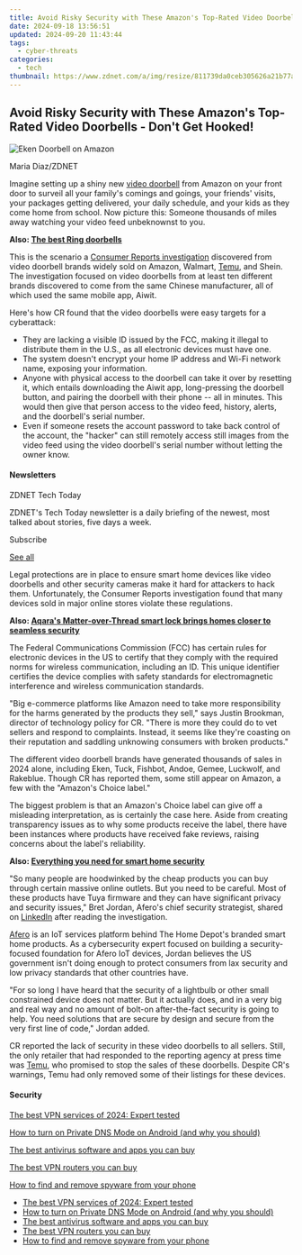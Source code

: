 ```yaml
---
title: Avoid Risky Security with These Amazon's Top-Rated Video Doorbells - Don't Get Hooked!
date: 2024-09-18 13:56:51
updated: 2024-09-20 11:43:44
tags:
  - cyber-threats
categories:
  - tech
thumbnail: https://www.zdnet.com/a/img/resize/811739da0ceb305626a21b77a39d3b27de41acb2/2024/03/01/8ccfb869-615a-4573-9011-b2c833dc0490/amazondorbell.jpg?width=170&height=96&fit=crop&auto=webp
---
```


## Avoid Risky Security with These Amazon's Top-Rated Video Doorbells - Don't Get Hooked!

![Eken Doorbell on Amazon](https://www.zdnet.com/a/img/resize/137bf42e84a4a1e1974a929a3568c5acab742d08/2024/03/01/8ccfb869-615a-4573-9011-b2c833dc0490/amazondorbell.jpg?auto=webp&width=1280)

Maria Diaz/ZDNET

Imagine setting up a shiny new [video doorbell](https://www.zdnet.com/home-and-office/smart-home/best-video-doorbell/) from Amazon on your front door to surveil all your family's comings and goings, your friends' visits, your packages getting delivered, your daily schedule, and your kids as they come home from school. Now picture this: Someone thousands of miles away watching your video feed unbeknownst to you.

**Also: [The best Ring doorbells](https://www.zdnet.com/home-and-office/smart-home/best-ring-doorbell/)**

This is the scenario a [Consumer Reports investigation](https://www.consumerreports.org/home-garden/home-security-cameras/video-doorbells-sold-by-major-retailers-have-security-flaws-a2579288796/) discovered from video doorbell brands widely sold on Amazon, Walmart, [Temu](https://www.zdnet.com/article/is-temu-legit-what-to-know-about-this-wildly-popular-shopping-app/), and Shein. The investigation focused on video doorbells from at least ten different brands discovered to come from the same Chinese manufacturer, all of which used the same mobile app, Aiwit. 

Here's how CR found that the video doorbells were easy targets for a cyberattack:

* They are lacking a visible ID issued by the FCC, making it illegal to distribute them in the U.S., as all electronic devices must have one.
* The system doesn't encrypt your home IP address and Wi-Fi network name, exposing your information.
* Anyone with physical access to the doorbell can take it over by resetting it, which entails downloading the Aiwit app, long-pressing the doorbell button, and pairing the doorbell with their phone -- all in minutes. This would then give that person access to the video feed, history, alerts, and the doorbell's serial number.
* Even if someone resets the account password to take back control of the account, the "hacker" can still remotely access still images from the video feed using the video doorbell's serial number without letting the owner know.

#### Newsletters

ZDNET Tech Today

ZDNET's Tech Today newsletter is a daily briefing of the newest, most talked about stories, five days a week.

 Subscribe

[See all](https://www.zdnet.com/newsletters/)

Legal protections are in place to ensure smart home devices like video doorbells and other security cameras make it hard for attackers to hack them. Unfortunately, the Consumer Reports investigation found that many devices sold in major online stores violate these regulations.

**Also: [Aqara's Matter-over-Thread smart lock brings homes closer to seamless security](https://www.zdnet.com/home-and-office/smart-home/aqaras-matter-over-thread-smart-lock-brings-homes-closer-to-seamless-security/)**

The Federal Communications Commission (FCC) has certain rules for electronic devices in the US to certify that they comply with the required norms for wireless communication, including an ID. This unique identifier certifies the device complies with safety standards for electromagnetic interference and wireless communication standards. 

"Big e-commerce platforms like Amazon need to take more responsibility for the harms generated by the products they sell," says Justin Brookman, director of technology policy for CR. "There is more they could do to vet sellers and respond to complaints. Instead, it seems like they're coasting on their reputation and saddling unknowing consumers with broken products."

The different video doorbell brands have generated thousands of sales in 2024 alone, including Eken, Tuck, Fishbot, Andoe, Gemee, Luckwolf, and Rakeblue. Though CR has reported them, some still appear on Amazon, a few with the "Amazon's Choice label."

The biggest problem is that an Amazon's Choice label can give off a misleading interpretation, as is certainly the case here. Aside from creating transparency issues as to why some products receive the label, there have been instances where products have received fake reviews, raising concerns about the label's reliability.

**Also: [Everything you need for smart home security](https://www.zdnet.com/home-and-office/smart-home/everything-you-need-for-smart-home-security/)**

"So many people are hoodwinked by the cheap products you can buy through certain massive online outlets. But you need to be careful. Most of these products have Tuya firmware and they can have significant privacy and security issues," Bret Jordan, Afero's chief security strategist, shared on [LinkedIn](https://www.linkedin.com/feed/update/urn:li:activity:7169024096196870145/) after reading the investigation. 

[Afero](https://afero.io/) is an IoT services platform behind The Home Depot's branded smart home products. As a cybersecurity expert focused on building a security-focused foundation for Afero IoT devices, Jordan believes the US government isn't doing enough to protect consumers from lax security and low privacy standards that other countries have. 

"For so long I have heard that the security of a lightbulb or other small constrained device does not matter. But it actually does, and in a very big and real way and no amount of bolt-on after-the-fact security is going to help. You need solutions that are secure by design and secure from the very first line of code," Jordan added. 

CR reported the lack of security in these video doorbells to all sellers. Still, the only retailer that had responded to the reporting agency at press time was [Temu](https://www.zdnet.com/article/is-temu-legit-what-to-know-about-this-wildly-popular-shopping-app/), who promised to stop the sales of these doorbells. Despite CR's warnings, Temu had only removed some of their listings for these devices. 

#### Security

[The best VPN services of 2024: Expert tested](https://www.zdnet.com/article/best-vpn/ "The best VPN services of 2024: Expert tested")

[How to turn on Private DNS Mode on Android (and why you should)](https://www.zdnet.com/article/how-to-turn-on-private-dns-mode-on-android-and-why-you-should/ "How to turn on Private DNS Mode on Android (and why you should)")

[The best antivirus software and apps you can buy](https://www.zdnet.com/article/best-antivirus/ "The best antivirus software and apps you can buy")

[The best VPN routers you can buy](https://www.zdnet.com/article/best-vpn-router/ "The best VPN routers you can buy")

[How to find and remove spyware from your phone](https://www.zdnet.com/article/how-to-find-and-remove-spyware-from-your-phone/ "How to find and remove spyware from your phone")

* [The best VPN services of 2024: Expert tested](https://www.zdnet.com/article/best-vpn/ "The best VPN services of 2024: Expert tested")
* [How to turn on Private DNS Mode on Android (and why you should)](https://www.zdnet.com/article/how-to-turn-on-private-dns-mode-on-android-and-why-you-should/ "How to turn on Private DNS Mode on Android (and why you should)")
* [The best antivirus software and apps you can buy](https://www.zdnet.com/article/best-antivirus/ "The best antivirus software and apps you can buy")
* [The best VPN routers you can buy](https://www.zdnet.com/article/best-vpn-router/ "The best VPN routers you can buy")
* [How to find and remove spyware from your phone](https://www.zdnet.com/article/how-to-find-and-remove-spyware-from-your-phone/ "How to find and remove spyware from your phone")

<ins class="adsbygoogle"
     style="display:block"
     data-ad-format="autorelaxed"
     data-ad-client="ca-pub-7571918770474297"
     data-ad-slot="1223367746"></ins>



<ins class="adsbygoogle"
     style="display:block"
     data-ad-client="ca-pub-7571918770474297"
     data-ad-slot="8358498916"
     data-ad-format="auto"
     data-full-width-responsive="true"></ins>

